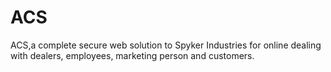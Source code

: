 # ACS
ACS,a complete secure web solution to Spyker Industries for online dealing with dealers, employees, marketing person and customers.
